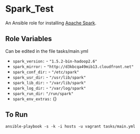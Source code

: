 # Spark_Test

An Ansible role for installing [Apache Spark](https://spark.apache.org).

## Role Variables

Can be edited in the file tasks/main.yml

- `spark_version:` - `"1.5.2-bin-hadoop2.6"`
- `spark_mirror:` - `"http://d3kbcqa49mib13.cloudfront.net"`
- `spark_conf_dir:` - `"/etc/spark"`
- `spark_usr_dir:` - `"/usr/lib/spark"`
- `spark_lib_dir:` - `"/var/lib/spark"`
- `spark_log_dir:` - `"/var/log/spark"`
- `spark_run_dir:` `"/run/spark"`
- `spark_env_extras:` {}

## To Run
   ```ansible-playbook -s -k -i hosts -u vagrant tasks/main.yml```
